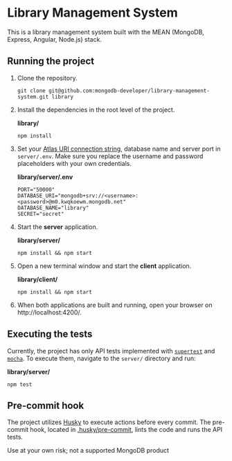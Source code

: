 # Library Management System

This is a library management system built with the MEAN (MongoDB, Express, Angular, Node.js) stack. 

## Running the project

1. Clone the repository.

    ```
    git clone git@github.com:mongodb-developer/library-management-system.git library
    ```

1. Install the dependencies in the root level of the project.

    **library/**
    ```
    npm install
    ```

1.  Set your [Atlas URI connection string](https://docs.atlas.mongodb.com/getting-started/), database name and server port in `server/.env`. Make sure you replace the username and password placeholders with your own credentials.

    **library/server/.env**
    ```
    PORT="50000"
    DATABASE_URI="mongodb+srv://<username>:<password>@m0.kwqkoewm.mongodb.net"
    DATABASE_NAME="library"
    SECRET="secret"
    ```


1. Start the **server** application.

    **library/server/**
    ```
    npm install && npm start
    ```

1. Open a new terminal window and start the **client** application.

    **library/client/**
    ```
    npm install && npm start
    ```

1. When both applications are built and running, open your browser on http://localhost:4200/.

## Executing the tests

Currently, the project has only API tests implemented with [`supertest`](https://www.npmjs.com/package/supertest) and [`mocha`](https://www.npmjs.com/package/mocha). To execute them, navigate to the `server/` directory and run:

**library/server/**
```
npm test
```

## Pre-commit hook

The project utilizes [Husky](https://typicode.github.io/husky/) to execute actions before every commit. The pre-commit hook, located in [.husky/pre-commit](./.husky/pre-commit), lints the code and runs the API tests.

Use at your own risk; not a supported MongoDB product
